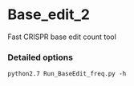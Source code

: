 # Base_edit_2
Fast CRISPR base edit count tool


### Detailed options
    python2.7 Run_BaseEdit_freq.py -h
